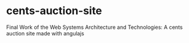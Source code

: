 # cents-auction-site
Final Work of the Web Systems Architecture and Technologies: A cents auction site made with angulajs
